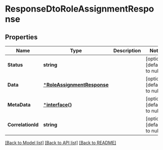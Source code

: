 # ResponseDtoRoleAssignmentResponse

## Properties
Name | Type | Description | Notes
------------ | ------------- | ------------- | -------------
**Status** | **string** |  | [optional] [default to null]
**Data** | [***RoleAssignmentResponse**](RoleAssignmentResponse.md) |  | [optional] [default to null]
**MetaData** | [***interface{}**](interface{}.md) |  | [optional] [default to null]
**CorrelationId** | **string** |  | [optional] [default to null]

[[Back to Model list]](../README.md#documentation-for-models) [[Back to API list]](../README.md#documentation-for-api-endpoints) [[Back to README]](../README.md)

